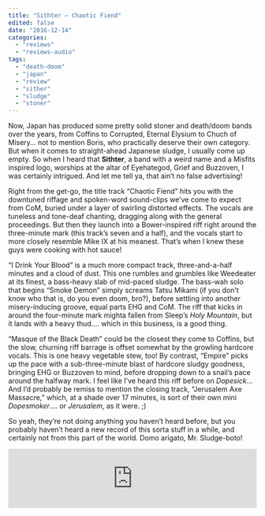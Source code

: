 ```yaml
---
title: "Sithter – Chaotic Fiend"
edited: false
date: "2016-12-14"
categories:
  - "reviews"
  - "reviews-audio"
tags:
  - "death-doom"
  - "japan"
  - "review"
  - "sither"
  - "sludge"
  - "stoner"
---
```


Now, Japan has produced some pretty solid stoner and death/doom bands over the years, from Coffins to Corrupted, Eternal Elysium to Chuch of Misery… not to mention Boris, who practically deserve their own category. But when it comes to straight-ahead Japanese sludge, I usually come up empty. So when I heard that **Sithter**, a band with a weird name and a Misfits inspired logo, worships at the altar of Eyehategod, Grief and Buzzoven, I was certainly intrigued. And let me tell ya, that ain’t no false advertising!

Right from the get-go, the title track “Chaotic Fiend” hits you with the downtuned riffage and spoken-word sound-clips we’ve come to expect from CoM, buried under a layer of swirling distorted effects. The vocals are tuneless and tone-deaf chanting, dragging along with the general proceedings. But then they launch into a Bower-inspired riff right around the three-minute mark (this track’s seven and a half), and the vocals start to more closely resemble Mike IX at his meanest. That’s when I knew these guys were cooking with hot sauce!

“I Drink Your Blood” is a much more compact track, three-and-a-half minutes and a cloud of dust. This one rumbles and grumbles like Weedeater at its finest, a bass-heavy slab of mid-paced sludge. The bass-wah solo that begins “Smoke Demon” simply screams Tatsu Mikami (if you don’t know who that is, do you even doom, bro?), before settling into another misery-inducing groove, equal parts EHG and CoM. The riff that kicks in around the four-minute mark mighta fallen from Sleep’s _Holy Mountain_, but it lands with a heavy thud…. which in this business, is a good thing.

“Masque of the Black Death” could be the closest they come to Coffins, but the slow, churning riff barrage is offset somewhat by the growling hardcore vocals. This is one heavy vegetable stew, too! By contrast, “Empire” picks up the pace with a sub-three-minute blast of hardcore sludgy goodness, bringing EHG or Buzzoven to mind, before dropping down to a snail’s pace around the halfway mark. I feel like I’ve heard this riff before on _Dopesick_… And I’d probably be remiss to mention the closing track, “Jerusalem Axe Massacre,” which, at a shade over 17 minutes, is sort of their own mini _Dopesmoker_…. or _Jerusalem_, as it were. ;)

So yeah, they’re not doing anything you haven’t heard before, but you probably haven’t heard a new record of this sorta stuff in a while, and certainly not from this part of the world. Domo arigato, Mr. Sludge-boto!

<iframe style="border: 0; width: 100%; height: 120px;" src="https://bandcamp.com/EmbeddedPlayer/album=3796091182/size=large/bgcol=ffffff/linkcol=0687f5/tracklist=false/artwork=small/transparent=true/" width="300" height="150" seamless=""><a href="http://bontenrecords.bandcamp.com/album/chaotic-fiend">Chaotic Fiend by Sithter</a></iframe>
